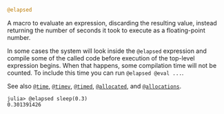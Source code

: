 ```julia
@elapsed
```

A macro to evaluate an expression, discarding the resulting value, instead returning the number of seconds it took to execute as a floating-point number.

In some cases the system will look inside the `@elapsed` expression and compile some of the called code before execution of the top-level expression begins. When that happens, some compilation time will not be counted. To include this time you can run `@elapsed @eval ...`.

See also [`@time`](@ref), [`@timev`](@ref), [`@timed`](@ref), [`@allocated`](@ref), and [`@allocations`](@ref).

```julia-repl
julia> @elapsed sleep(0.3)
0.301391426
```
